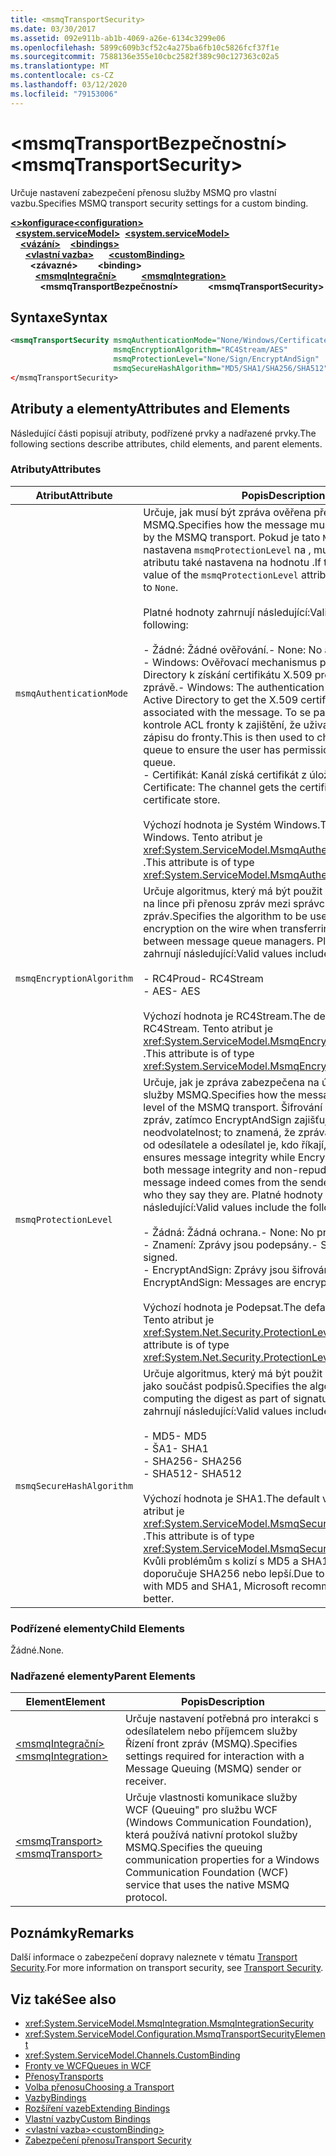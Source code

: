 ```yaml
---
title: <msmqTransportSecurity>
ms.date: 03/30/2017
ms.assetid: 092e911b-ab1b-4069-a26e-6134c3299e06
ms.openlocfilehash: 5899c609b3cf52c4a275ba6fb10c5826fcf37f1e
ms.sourcegitcommit: 7588136e355e10cbc2582f389c90c127363c02a5
ms.translationtype: MT
ms.contentlocale: cs-CZ
ms.lasthandoff: 03/12/2020
ms.locfileid: "79153006"
---
```

# <a name="msmqtransportsecurity"></a><span data-ttu-id="7f5a9-101">\<msmqTransportBezpečnostní></span><span class="sxs-lookup"><span data-stu-id="7f5a9-101">\<msmqTransportSecurity></span></span>
<span data-ttu-id="7f5a9-102">Určuje nastavení zabezpečení přenosu služby MSMQ pro vlastní vazbu.</span><span class="sxs-lookup"><span data-stu-id="7f5a9-102">Specifies MSMQ transport security settings for a custom binding.</span></span>  
  
<span data-ttu-id="7f5a9-103">[**\<>konfigurace**](../configuration-element.md)</span><span class="sxs-lookup"><span data-stu-id="7f5a9-103">[**\<configuration>**](../configuration-element.md)</span></span>\
<span data-ttu-id="7f5a9-104">&nbsp;&nbsp;[**\<system.serviceModel>**](system-servicemodel.md)</span><span class="sxs-lookup"><span data-stu-id="7f5a9-104">&nbsp;&nbsp;[**\<system.serviceModel>**](system-servicemodel.md)</span></span>\
<span data-ttu-id="7f5a9-105">&nbsp;&nbsp;&nbsp;&nbsp;[**\<vázání>**](bindings.md)</span><span class="sxs-lookup"><span data-stu-id="7f5a9-105">&nbsp;&nbsp;&nbsp;&nbsp;[**\<bindings>**](bindings.md)</span></span>\
<span data-ttu-id="7f5a9-106">&nbsp;&nbsp;&nbsp;&nbsp;&nbsp;&nbsp;[**\<vlastní vazba>**](custombinding.md)</span><span class="sxs-lookup"><span data-stu-id="7f5a9-106">&nbsp;&nbsp;&nbsp;&nbsp;&nbsp;&nbsp;[**\<customBinding>**](custombinding.md)</span></span>\
<span data-ttu-id="7f5a9-107">&nbsp;&nbsp;&nbsp;&nbsp;&nbsp;&nbsp;&nbsp;&nbsp;**\<závazné>**</span><span class="sxs-lookup"><span data-stu-id="7f5a9-107">&nbsp;&nbsp;&nbsp;&nbsp;&nbsp;&nbsp;&nbsp;&nbsp;**\<binding>**</span></span>\
<span data-ttu-id="7f5a9-108">&nbsp;&nbsp;&nbsp;&nbsp;&nbsp;&nbsp;&nbsp;&nbsp;&nbsp;&nbsp;[**\<msmqIntegrační>**](msmqintegration.md)</span><span class="sxs-lookup"><span data-stu-id="7f5a9-108">&nbsp;&nbsp;&nbsp;&nbsp;&nbsp;&nbsp;&nbsp;&nbsp;&nbsp;&nbsp;[**\<msmqIntegration>**](msmqintegration.md)</span></span>\
<span data-ttu-id="7f5a9-109">&nbsp;&nbsp;&nbsp;&nbsp;&nbsp;&nbsp;&nbsp;&nbsp;&nbsp;&nbsp;&nbsp;&nbsp;**\<msmqTransportBezpečnostní>**</span><span class="sxs-lookup"><span data-stu-id="7f5a9-109">&nbsp;&nbsp;&nbsp;&nbsp;&nbsp;&nbsp;&nbsp;&nbsp;&nbsp;&nbsp;&nbsp;&nbsp;**\<msmqTransportSecurity>**</span></span>  
  
## <a name="syntax"></a><span data-ttu-id="7f5a9-110">Syntaxe</span><span class="sxs-lookup"><span data-stu-id="7f5a9-110">Syntax</span></span>  
  
```xml  
<msmqTransportSecurity msmqAuthenticationMode="None/Windows/Certificate"
                       msmqEncryptionAlgorithm="RC4Stream/AES"
                       msmqProtectionLevel="None/Sign/EncryptAndSign"
                       msmqSecureHashAlgorithm="MD5/SHA1/SHA256/SHA512" />
</msmqTransportSecurity>
```  
  
## <a name="attributes-and-elements"></a><span data-ttu-id="7f5a9-111">Atributy a elementy</span><span class="sxs-lookup"><span data-stu-id="7f5a9-111">Attributes and Elements</span></span>  
 <span data-ttu-id="7f5a9-112">Následující části popisují atributy, podřízené prvky a nadřazené prvky.</span><span class="sxs-lookup"><span data-stu-id="7f5a9-112">The following sections describe attributes, child elements, and parent elements.</span></span>  
  
### <a name="attributes"></a><span data-ttu-id="7f5a9-113">Atributy</span><span class="sxs-lookup"><span data-stu-id="7f5a9-113">Attributes</span></span>  
  
|<span data-ttu-id="7f5a9-114">Atribut</span><span class="sxs-lookup"><span data-stu-id="7f5a9-114">Attribute</span></span>|<span data-ttu-id="7f5a9-115">Popis</span><span class="sxs-lookup"><span data-stu-id="7f5a9-115">Description</span></span>|  
|---------------|-----------------|  
|`msmqAuthenticationMode`|<span data-ttu-id="7f5a9-116">Určuje, jak musí být zpráva ověřena přenosem služby MSMQ.</span><span class="sxs-lookup"><span data-stu-id="7f5a9-116">Specifies how the message must be authenticated by the MSMQ transport.</span></span> <span data-ttu-id="7f5a9-117">Pokud je tato `None`hodnota nastavena `msmqProtectionLevel` na , musí `None`být hodnota atributu také nastavena na hodnotu .</span><span class="sxs-lookup"><span data-stu-id="7f5a9-117">If this is set to `None`, the value of the `msmqProtectionLevel` attribute must also be set to `None`.</span></span><br /><br /> <span data-ttu-id="7f5a9-118">Platné hodnoty zahrnují následující:</span><span class="sxs-lookup"><span data-stu-id="7f5a9-118">Valid values include the following:</span></span><br /><br /> <span data-ttu-id="7f5a9-119">- Žádné: Žádné ověřování.</span><span class="sxs-lookup"><span data-stu-id="7f5a9-119">-   None: No authentication.</span></span><br /><span data-ttu-id="7f5a9-120">- Windows: Ověřovací mechanismus používá službu Active Directory k získání certifikátu X.509 pro sid přidružené ke zprávě.</span><span class="sxs-lookup"><span data-stu-id="7f5a9-120">-   Windows: The authentication mechanism uses Active Directory to get the X.509 certificate for the SID associated with the message.</span></span> <span data-ttu-id="7f5a9-121">To se pak používá ke kontrole ACL fronty k zajištění, že uživatel má oprávnění k zápisu do fronty.</span><span class="sxs-lookup"><span data-stu-id="7f5a9-121">This is then used to check the ACL of the queue to ensure the user has permission to write to the queue.</span></span><br /><span data-ttu-id="7f5a9-122">- Certifikát: Kanál získá certifikát z úložiště certifikátů.</span><span class="sxs-lookup"><span data-stu-id="7f5a9-122">-   Certificate: The channel gets the certificate from the certificate store.</span></span><br /><br /> <span data-ttu-id="7f5a9-123">Výchozí hodnota je Systém Windows.</span><span class="sxs-lookup"><span data-stu-id="7f5a9-123">The default value is Windows.</span></span> <span data-ttu-id="7f5a9-124">Tento atribut je <xref:System.ServiceModel.MsmqAuthenticationMode>typu .</span><span class="sxs-lookup"><span data-stu-id="7f5a9-124">This attribute is of type <xref:System.ServiceModel.MsmqAuthenticationMode>.</span></span>|  
|`msmqEncryptionAlgorithm`|<span data-ttu-id="7f5a9-125">Určuje algoritmus, který má být použit pro šifrování zpráv na lince při přenosu zpráv mezi správci front zpráv.</span><span class="sxs-lookup"><span data-stu-id="7f5a9-125">Specifies the algorithm to be used for message encryption on the wire when transferring messages between message queue managers.</span></span> <span data-ttu-id="7f5a9-126">Platné hodnoty zahrnují následující:</span><span class="sxs-lookup"><span data-stu-id="7f5a9-126">Valid values include the following:</span></span><br /><br /> <span data-ttu-id="7f5a9-127">- RC4Proud</span><span class="sxs-lookup"><span data-stu-id="7f5a9-127">-   RC4Stream</span></span><br /><span data-ttu-id="7f5a9-128">- AES</span><span class="sxs-lookup"><span data-stu-id="7f5a9-128">-   AES</span></span><br /><br /> <span data-ttu-id="7f5a9-129">Výchozí hodnota je RC4Stream.</span><span class="sxs-lookup"><span data-stu-id="7f5a9-129">The default value is RC4Stream.</span></span> <span data-ttu-id="7f5a9-130">Tento atribut je <xref:System.ServiceModel.MsmqEncryptionAlgorithm>typu .</span><span class="sxs-lookup"><span data-stu-id="7f5a9-130">This attribute is of type <xref:System.ServiceModel.MsmqEncryptionAlgorithm>.</span></span>|  
|`msmqProtectionLevel`|<span data-ttu-id="7f5a9-131">Určuje, jak je zpráva zabezpečena na úrovni přenosu služby MSMQ.</span><span class="sxs-lookup"><span data-stu-id="7f5a9-131">Specifies how the message is secured at the level of the MSMQ transport.</span></span> <span data-ttu-id="7f5a9-132">Šifrování zajišťuje integritu zpráv, zatímco EncryptAndSign zajišťuje integritu zpráv i neodvolatelnost; to znamená, že zpráva skutečně pochází od odesílatele a odesílatel je, kdo říkají, že jsou.</span><span class="sxs-lookup"><span data-stu-id="7f5a9-132">Encryption ensures message integrity while EncryptAndSign ensures both message integrity and non-repudiation; that is, the message indeed comes from the sender and the sender is who they say they are.</span></span> <span data-ttu-id="7f5a9-133">Platné hodnoty zahrnují následující:</span><span class="sxs-lookup"><span data-stu-id="7f5a9-133">Valid values include the following:</span></span><br /><br /> <span data-ttu-id="7f5a9-134">- Žádná: Žádná ochrana.</span><span class="sxs-lookup"><span data-stu-id="7f5a9-134">-   None: No protection.</span></span><br /><span data-ttu-id="7f5a9-135">- Znamení: Zprávy jsou podepsány.</span><span class="sxs-lookup"><span data-stu-id="7f5a9-135">-   Sign: Messages are signed.</span></span><br /><span data-ttu-id="7f5a9-136">- EncryptAndSign: Zprávy jsou šifrovány a podepsány.</span><span class="sxs-lookup"><span data-stu-id="7f5a9-136">-   EncryptAndSign: Messages are encrypted and signed.</span></span><br /><br /> <span data-ttu-id="7f5a9-137">Výchozí hodnota je Podepsat.</span><span class="sxs-lookup"><span data-stu-id="7f5a9-137">The default value is Sign.</span></span> <span data-ttu-id="7f5a9-138">Tento atribut je <xref:System.Net.Security.ProtectionLevel>typu .</span><span class="sxs-lookup"><span data-stu-id="7f5a9-138">This attribute is of type <xref:System.Net.Security.ProtectionLevel>.</span></span>|  
|`msmqSecureHashAlgorithm`|<span data-ttu-id="7f5a9-139">Určuje algoritmus, který má být použit při výpočtu digest jako součást podpisů.</span><span class="sxs-lookup"><span data-stu-id="7f5a9-139">Specifies the algorithm to be used in computing the digest as part of signatures.</span></span> <span data-ttu-id="7f5a9-140">Platné hodnoty zahrnují následující:</span><span class="sxs-lookup"><span data-stu-id="7f5a9-140">Valid values include the following:</span></span><br /><br /> <span data-ttu-id="7f5a9-141">- MD5</span><span class="sxs-lookup"><span data-stu-id="7f5a9-141">-   MD5</span></span><br /><span data-ttu-id="7f5a9-142">- ŠA1</span><span class="sxs-lookup"><span data-stu-id="7f5a9-142">-   SHA1</span></span><br /><span data-ttu-id="7f5a9-143">- SHA256</span><span class="sxs-lookup"><span data-stu-id="7f5a9-143">-   SHA256</span></span><br /><span data-ttu-id="7f5a9-144">- SHA512</span><span class="sxs-lookup"><span data-stu-id="7f5a9-144">-   SHA512</span></span><br /><br /> <span data-ttu-id="7f5a9-145">Výchozí hodnota je SHA1.</span><span class="sxs-lookup"><span data-stu-id="7f5a9-145">The default value is SHA1.</span></span> <span data-ttu-id="7f5a9-146">Tento atribut je <xref:System.ServiceModel.MsmqSecureHashAlgorithm>typu .</span><span class="sxs-lookup"><span data-stu-id="7f5a9-146">This attribute is of type <xref:System.ServiceModel.MsmqSecureHashAlgorithm>.</span></span><br><span data-ttu-id="7f5a9-147">Kvůli problémům s kolizí s MD5 a SHA1, Microsoft doporučuje SHA256 nebo lepší.</span><span class="sxs-lookup"><span data-stu-id="7f5a9-147">Due to collision problems with MD5 and SHA1, Microsoft recommends SHA256 or better.</span></span>|  
  
### <a name="child-elements"></a><span data-ttu-id="7f5a9-148">Podřízené elementy</span><span class="sxs-lookup"><span data-stu-id="7f5a9-148">Child Elements</span></span>  
 <span data-ttu-id="7f5a9-149">Žádné.</span><span class="sxs-lookup"><span data-stu-id="7f5a9-149">None.</span></span>  
  
### <a name="parent-elements"></a><span data-ttu-id="7f5a9-150">Nadřazené elementy</span><span class="sxs-lookup"><span data-stu-id="7f5a9-150">Parent Elements</span></span>  
  
|<span data-ttu-id="7f5a9-151">Element</span><span class="sxs-lookup"><span data-stu-id="7f5a9-151">Element</span></span>|<span data-ttu-id="7f5a9-152">Popis</span><span class="sxs-lookup"><span data-stu-id="7f5a9-152">Description</span></span>|  
|-------------|-----------------|  
|[<span data-ttu-id="7f5a9-153">\<msmqIntegrační></span><span class="sxs-lookup"><span data-stu-id="7f5a9-153">\<msmqIntegration></span></span>](msmqintegration.md)|<span data-ttu-id="7f5a9-154">Určuje nastavení potřebná pro interakci s odesílatelem nebo příjemcem služby Řízení front zpráv (MSMQ).</span><span class="sxs-lookup"><span data-stu-id="7f5a9-154">Specifies settings required for interaction with a Message Queuing (MSMQ) sender or receiver.</span></span>|  
|[<span data-ttu-id="7f5a9-155">\<msmqTransport></span><span class="sxs-lookup"><span data-stu-id="7f5a9-155">\<msmqTransport></span></span>](msmqtransport.md)|<span data-ttu-id="7f5a9-156">Určuje vlastnosti komunikace služby WCF (Queuing" pro službu WCF (Windows Communication Foundation), která používá nativní protokol služby MSMQ.</span><span class="sxs-lookup"><span data-stu-id="7f5a9-156">Specifies the queuing communication properties for a Windows Communication Foundation (WCF) service that uses the native MSMQ protocol.</span></span>|  
  
## <a name="remarks"></a><span data-ttu-id="7f5a9-157">Poznámky</span><span class="sxs-lookup"><span data-stu-id="7f5a9-157">Remarks</span></span>  
 <span data-ttu-id="7f5a9-158">Další informace o zabezpečení dopravy naleznete v tématu [Transport Security](../../../wcf/feature-details/transport-security.md).</span><span class="sxs-lookup"><span data-stu-id="7f5a9-158">For more information on transport security, see [Transport Security](../../../wcf/feature-details/transport-security.md).</span></span>  
  
## <a name="see-also"></a><span data-ttu-id="7f5a9-159">Viz také</span><span class="sxs-lookup"><span data-stu-id="7f5a9-159">See also</span></span>

- <xref:System.ServiceModel.MsmqIntegration.MsmqIntegrationSecurity>
- <xref:System.ServiceModel.Configuration.MsmqTransportSecurityElement>
- <xref:System.ServiceModel.Channels.CustomBinding>
- [<span data-ttu-id="7f5a9-160">Fronty ve WCF</span><span class="sxs-lookup"><span data-stu-id="7f5a9-160">Queues in WCF</span></span>](../../../wcf/feature-details/queues-in-wcf.md)
- [<span data-ttu-id="7f5a9-161">Přenosy</span><span class="sxs-lookup"><span data-stu-id="7f5a9-161">Transports</span></span>](../../../wcf/feature-details/transports.md)
- [<span data-ttu-id="7f5a9-162">Volba přenosu</span><span class="sxs-lookup"><span data-stu-id="7f5a9-162">Choosing a Transport</span></span>](../../../wcf/feature-details/choosing-a-transport.md)
- [<span data-ttu-id="7f5a9-163">Vazby</span><span class="sxs-lookup"><span data-stu-id="7f5a9-163">Bindings</span></span>](../../../wcf/bindings.md)
- [<span data-ttu-id="7f5a9-164">Rozšíření vazeb</span><span class="sxs-lookup"><span data-stu-id="7f5a9-164">Extending Bindings</span></span>](../../../wcf/extending/extending-bindings.md)
- [<span data-ttu-id="7f5a9-165">Vlastní vazby</span><span class="sxs-lookup"><span data-stu-id="7f5a9-165">Custom Bindings</span></span>](../../../wcf/extending/custom-bindings.md)
- [<span data-ttu-id="7f5a9-166">\<vlastní vazba></span><span class="sxs-lookup"><span data-stu-id="7f5a9-166">\<customBinding></span></span>](custombinding.md)
- [<span data-ttu-id="7f5a9-167">Zabezpečení přenosu</span><span class="sxs-lookup"><span data-stu-id="7f5a9-167">Transport Security</span></span>](../../../wcf/feature-details/transport-security.md)

